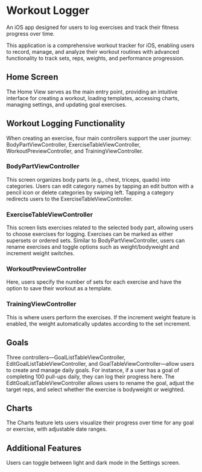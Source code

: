 # Workout Logger
An iOS app designed for users to log exercises and track their fitness progress over time.

This application is a comprehensive workout tracker for iOS, enabling users to record, manage, and analyze their workout routines with advanced functionality to track sets, reps, weights, and performance progression.

## Home Screen
The Home View serves as the main entry point, providing an intuitive interface for creating a workout, loading templates, accessing charts, managing settings, and updating goal exercises.

## Workout Logging Functionality
When creating an exercise, four main controllers support the user journey: BodyPartViewController, ExerciseTableViewController, WorkoutPreviewController, and TrainingViewController.

### BodyPartViewController
This screen organizes body parts (e.g., chest, triceps, quads) into categories. Users can edit category names by tapping an edit button with a pencil icon or delete categories by swiping left. Tapping a category redirects users to the ExerciseTableViewController.

### ExerciseTableViewController
This screen lists exercises related to the selected body part, allowing users to choose exercises for logging. Exercises can be marked as either supersets or ordered sets. Similar to BodyPartViewController, users can rename exercises and toggle options such as weight/bodyweight and increment weight switches.

### WorkoutPreviewController
Here, users specify the number of sets for each exercise and have the option to save their workout as a template.

### TrainingViewController
This is where users perform the exercises. If the increment weight feature is enabled, the weight automatically updates according to the set increment.

## Goals
Three controllers—GoalListTableViewController, EditGoalListTableViewController, and GoalTableViewController—allow users to create and manage daily goals. For instance, if a user has a goal of completing 100 pull-ups daily, they can log their progress here. The EditGoalListTableViewController allows users to rename the goal, adjust the target reps, and select whether the exercise is bodyweight or weighted.

## Charts
The Charts feature lets users visualize their progress over time for any goal or exercise, with adjustable date ranges.

## Additional Features
Users can toggle between light and dark mode in the Settings screen.
